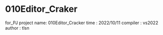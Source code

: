 # 010Editor_Craker
for_PJ
project name: 010Editor_Cracker
time : 2022/10/11
compiler : vs2022
author : tlsn
